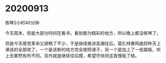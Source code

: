 # 20200913

练琴2小时40分钟

今天周末，但是大部分时间在看书，看到极为精彩的地方，所以晚上都没练琴了。

但是今天感觉革命又顺畅了不少，于是继续推进高潮往后。莫扎特奏鸣曲将昨天上课说的全部改了，一个是该断的地方完全按照谱子，另一个是加上了一些踏板，听上去果然有所不同。另外就是继续往后摸，希望尽快将这首慢板了结。
